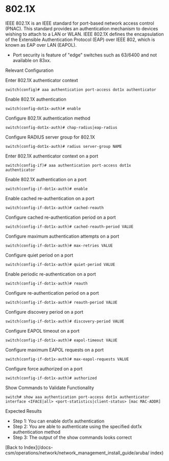 # 802.1X 

IEEE 802.1X is an IEEE standard for port-based network access control (PNAC). This standard provides an authentication mechanism to devices wishing to attach to a LAN or WLAN. IEEE 802.1X defines the encapsulation of the Extensible Authentication Protocol (EAP) over IEEE 802, which is known as EAP over LAN (EAPOL). 

* Port security is feature of "edge" switches such as 63/6400 and not available on 83xx.

Relevant Configuration 

Enter 802.1X authenticator context 

```
switch(config)# aaa authentication port-access dot1x authenticator
```

Enable 802.1X authentication 

```
switch(config-dot1x-auth)# enable
```

Configure 802.1X authentication method 

```
switch(config-dot1x-auth)# chap-radius|eap-radius
```

Configure RADIUS server group for 802.1X 

```
switch(config-dot1x-auth)# radius server-group NAME
```

Enter 802.1X authenticator context on a port 

```
switch(config-if)# aaa authentication port-access dot1x 
authenticator
```

Enable 802.1X authentication on a port 

```
switch(config-if-dot1x-auth)# enable
```

Enable cached re-authentication on a port 

```
switch(config-if-dot1x-auth)# cached-reauth
```

Configure cached re-authentication period on a port 

```
switch(config-if-dot1x-auth)# cached-reauth-period VALUE
```

Configure maximum authentication attempts on a port 

```
switch(config-if-dot1x-auth)# max-retries VALUE
```

Configure quiet period on a port 

```
switch(config-if-dot1x-auth)# quiet-period VALUE
```

Enable periodic re-authentication on a port 

```
switch(config-if-dot1x-auth)# reauth
```

Configure re-authentication period on a port 

```
switch(config-if-dot1x-auth)# reauth-period VALUE
```

Configure discovery period on a port 

```
switch(config-if-dot1x-auth)# discovery-period VALUE
```

Configure EAPOL timeout on a port 

```
switch(config-if-dot1x-auth)# eapol-timeout VALUE
```

Configure maximum EAPOL requests on a port 

```
switch(config-if-dot1x-auth)# max-eapol-requests VALUE
```

Configure force authorized on a port 

```
switch(config-if-dot1x-auth)# authorized
```

Show Commands to Validate Functionality 

```
switch# show aaa authentication port-access dot1x authenticator interface <IFACE|all> <port-statistics|client-status> [mac MAC-ADDR]
```

Expected Results 

* Step 1: You can enable dot1x authentication
* Step 2: You are able to authenticate using the specified dot1x authentication method
* Step 3: The output of the show commands looks correct 

[Back to Index](/docs-csm/operations/network/network_management_install_guide/aruba/
index)